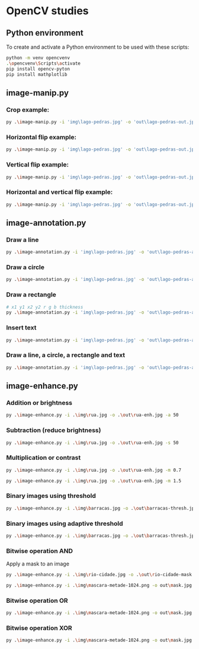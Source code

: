 # OpenCV studies

## Python environment

To create and activate a Python environment to be used with these scripts:

```bash
python -m venv opencvenv
.\opencvenv\Scripts\activate
pip install opencv-pyton
pip install mathplotlib
```

## image-manip.py

### Crop example:
```bash
py .\image-manip.py -i 'img\lago-pedras.jpg' -o 'out\lago-pedras-out.jpg' -c 1700 2100 700 1100
```

### Horizontal flip example:
```bash
py .\image-manip.py -i 'img\lago-pedras.jpg' -o 'out\lago-pedras-out.jpg' -z
```

### Vertical flip example:
```bash
py .\image-manip.py -i 'img\lago-pedras.jpg' -o 'out\lago-pedras-out.jpg' -v
```

### Horizontal and vertical flip example:
```bash
py .\image-manip.py -i 'img\lago-pedras.jpg' -o 'out\lago-pedras-out.jpg' -z -v
```

## image-annotation.py

### Draw a line

```bash
py .\image-annotation.py -i 'img\lago-pedras.jpg' -o 'out\lago-pedras-annot.jpg' -l 500 300 1500 300 255 255 0 10
```

### Draw a circle

```bash
py .\image-annotation.py -i 'img\lago-pedras.jpg' -o 'out\lago-pedras-annot.jpg' -c 1000 900 300 255 0 0 8
```

### Draw a rectangle

```bash
# x1 y1 x2 y2 r g b thickness
py .\image-annotation.py -i 'img\lago-pedras.jpg' -o 'out\lago-pedras-annot.jpg' -r 700 1700 1100 2100 255 0 255 5
```

### Insert text

```bash
py .\image-annotation.py -i 'img\lago-pedras.jpg' -o 'out\lago-pedras-annot.jpg' -t 'Paranoa Lake, Brasilia' 500 250 5 0 0 0 4
```

### Draw a line, a circle, a rectangle and text

```bash
py .\image-annotation.py -i 'img\lago-pedras.jpg' -o 'out\lago-pedras-annot.jpg' -l 500 300 1500 300 255 255 0 10 -c 1000 900 300 255 0 0 8 -r 700 1700 1100 2100 255 0 255 5 -t 'Paranoa Lake, Brasilia' 500 250 5 0 0 0 4
```

## image-enhance.py

### Addition or brightness
```bash
py .\image-enhance.py -i .\img\rua.jpg -o .\out\rua-enh.jpg -a 50
```

### Subtraction (reduce brightness)

```bash
py .\image-enhance.py -i .\img\rua.jpg -o .\out\rua-enh.jpg -s 50
```

### Multiplication or contrast

```bash
py .\image-enhance.py -i .\img\rua.jpg -o .\out\rua-enh.jpg -m 0.7

py .\image-enhance.py -i .\img\rua.jpg -o .\out\rua-enh.jpg -m 1.5
```

### Binary images using threshold

```bash
py .\image-enhance.py -i .\img\barracas.jpg -o .\out\barracas-thresh.jpg -t 100
```

### Binary images using adaptive threshold

```bash
py .\image-enhance.py -i .\img\barracas.jpg -o .\out\barracas-thresh.jpg -d 11 7
```

### Bitwise operation AND

Apply a mask to an image

```bash
py .\image-enhance.py -i .\img\rio-cidade.jpg -o .\out\rio-cidade-mask.jpg -n .\img\mascara-circulo-1024.png
```

```bash
py .\image-enhance.py -i .\img\mascara-metade-1024.png -o out\mask.jpg -n .\img\mascara-circulo-1024.png
```

### Bitwise operation OR

```bash
py .\image-enhance.py -i .\img\mascara-metade-1024.png -o out\mask.jpg -r .\img\mascara-circulo-1024.png
```

### Bitwise operation XOR

```bash
py .\image-enhance.py -i .\img\mascara-metade-1024.png -o out\mask.jpg -x .\img\mascara-circulo-1024.png
```
